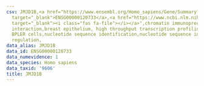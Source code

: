 ```yaml
---
csv: JMJD1B,<a href="https://www.ensembl.org/Homo_sapiens/Gene/Summary?db=core;g=ENSG00000120733"
  target="_blank">ENSG00000120733</a>,<a href="https://www.ncbi.nlm.nih.gov/pubmed/22863008"
  target="_blank"><i class="fas fa-file"></i></a>",chromatin immunoprecipitation assay,direct
  interaction,breast epithelium, high throughput transcription profiling by microarray,
  BPLER cells,nucleotide sequence identification,nucleotide sequence identification,transcriptional
  regulation,
data_alias: JMJD1B
data_id: ENSG00000120733
data_numevidence: 1
data_species: Homo sapiens
data_taxid: '9606'
title: JMJD1B
---
```

